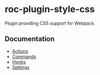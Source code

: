 # roc-plugin-style-css
Plugin providing CSS support for Webpack.

## Documentation
- [Actions](/packages/roc-plugin-style-css/docs/Actions.md)
- [Commands](/packages/roc-plugin-style-css/docs/Commands.md)
- [Hooks](/packages/roc-plugin-style-css/docs/Hooks.md)
- [Settings](/packages/roc-plugin-style-css/docs/Settings.md)
